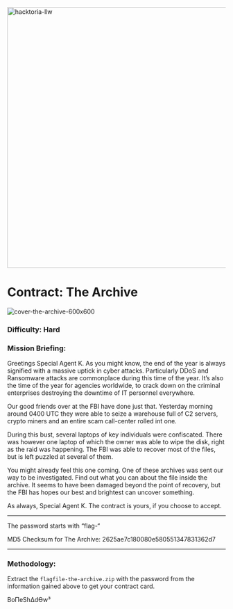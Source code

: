 <img width="600" alt="hacktoria-llw" src="https://user-images.githubusercontent.com/117080369/203552008-2d0e0a07-1815-485b-8f3f-ae7ed7258af8.png">

# Contract: The Archive
![cover-the-archive-600x600](https://user-images.githubusercontent.com/117080369/208250839-09efe280-cb3f-4d20-8057-fa16a9d518ba.png)

### Difficulty: Hard

### Mission Briefing:
Greetings Special Agent K. As you might know, the end of the year is always signified with a massive uptick in cyber attacks. Particularly DDoS and Ransomware attacks are commonplace during this time of the year. It’s also the time of the year for agencies worldwide, to crack down on the criminal enterprises destroying the downtime of IT personnel everywhere.

Our good friends over at the FBI have done just that. Yesterday morning around 0400 UTC they were able to seize a warehouse full of C2 servers, crypto miners and an entire scam call-center rolled int one.

During this bust, several laptops of key individuals were confiscated. There was however one laptop of which the owner was able to wipe the disk, right as the raid was happening. The FBI was able to recover most of the files, but is left puzzled at several of them.

You might already feel this one coming. One of these archives was sent our way to be investigated. Find out what you can about the file inside the archive. It seems to have been damaged beyond the point of recovery, but the FBI has hopes our best and brightest can uncover something.

As always, Special Agent K. The contract is yours, if you choose to accept.

---

The password starts with “flag-“

MD5 Checksum for The Archive: 2625ae7c180080e580551347831362d7

---

### Methodology:




Extract the `flagfile-the-archive.zip` with the password from the information gained above to get your contract card.


BoΠeShΔdϴw³
